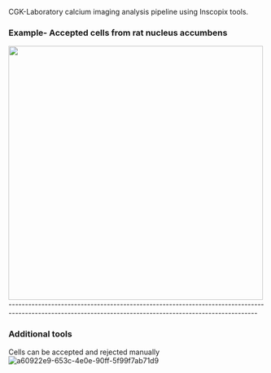 CGK-Laboratory calcium imaging analysis pipeline using Inscopix tools. 

### Example- Accepted cells from rat nucleus accumbens
<img src="https://github.com/CGK-Laboratory/calcium_imaging_analysis_pipeline/assets/133822850/f4036d52-92e6-416b-a723-8a1465cba448" width="500">
----------------------------------------------------------------------------------------------------------------------------------------------------------  

### Additional tools 
Cells can be accepted and rejected manually
![a60922e9-653c-4e0e-90ff-5f99f7ab71d9](https://github.com/CGK-Laboratory/calcium_imaging_analysis_pipeline/assets/133822850/269c2d68-0489-41e7-b79f-1cc107a9c932)
